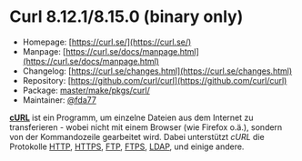 # Curl 8.12.1/8.15.0 (binary only)
  - Homepage: [https://curl.se/](https://curl.se/)
  - Manpage: [https://curl.se/docs/manpage.html](https://curl.se/docs/manpage.html)
  - Changelog: [https://curl.se/changes.html](https://curl.se/changes.html)
  - Repository: [https://github.com/curl/curl](https://github.com/curl/curl)
  - Package: [master/make/pkgs/curl/](https://github.com/Freetz-NG/freetz-ng/tree/master/make/pkgs/curl/)
  - Maintainer: [@fda77](https://github.com/fda77)

**[cURL](http://curl.haxx.se/)** ist ein Programm,
um einzelne Dateien aus dem Internet zu transferieren - wobei nicht mit
einem Browser (wie Firefox o.ä.), sondern von der Kommandozeile
gearbeitet wird. Dabei unterstützt *cURL* die Protokolle
[HTTP](http://de.wikipedia.org/wiki/Hypertext_Transfer_Protocol),
[HTTPS](http://de.wikipedia.org/wiki/Hypertext_Transfer_Protocol_Secure),
[FTP](http://de.wikipedia.org/wiki/File_Transfer_Protocol),
[FTPS](http://de.wikipedia.org/wiki/FTP_%C3%BCber_SSL),
[LDAP](http://de.wikipedia.org/wiki/Lightweight_Directory_Access_Protocol),
und einige andere.

